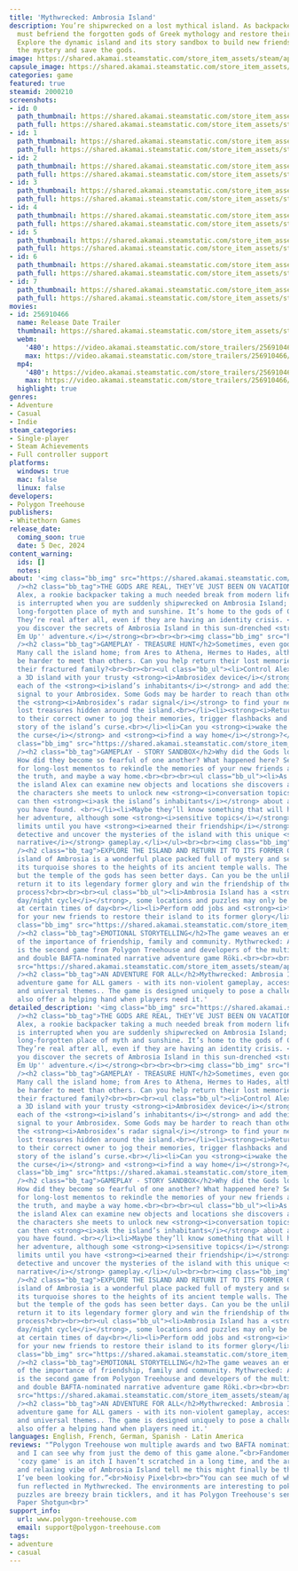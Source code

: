 ```yaml
---
title: 'Mythwrecked: Ambrosia Island'
description: You’re shipwrecked on a lost mythical island. As backpacker Alex, you
  must befriend the forgotten gods of Greek mythology and restore their memories.
  Explore the dynamic island and its story sandbox to build new friendships, solve
  the mystery and save the gods.
image: https://shared.akamai.steamstatic.com/store_item_assets/steam/apps/2000210/header.jpg?t=1731666938
capsule_image: https://shared.akamai.steamstatic.com/store_item_assets/steam/apps/2000210/capsule_231x87.jpg?t=1731666938
categories: game
featured: true
steamid: 2000210
screenshots:
- id: 0
  path_thumbnail: https://shared.akamai.steamstatic.com/store_item_assets/steam/apps/2000210/ss_12d009036530ff8ae754d46b051c060666391a46.600x338.jpg?t=1731666938
  path_full: https://shared.akamai.steamstatic.com/store_item_assets/steam/apps/2000210/ss_12d009036530ff8ae754d46b051c060666391a46.1920x1080.jpg?t=1731666938
- id: 1
  path_thumbnail: https://shared.akamai.steamstatic.com/store_item_assets/steam/apps/2000210/ss_ecbec5d478342e9565f8903d434aa7df311e0ce1.600x338.jpg?t=1731666938
  path_full: https://shared.akamai.steamstatic.com/store_item_assets/steam/apps/2000210/ss_ecbec5d478342e9565f8903d434aa7df311e0ce1.1920x1080.jpg?t=1731666938
- id: 2
  path_thumbnail: https://shared.akamai.steamstatic.com/store_item_assets/steam/apps/2000210/ss_09cd93e35aa426bc0e341448d63812ff8982883c.600x338.jpg?t=1731666938
  path_full: https://shared.akamai.steamstatic.com/store_item_assets/steam/apps/2000210/ss_09cd93e35aa426bc0e341448d63812ff8982883c.1920x1080.jpg?t=1731666938
- id: 3
  path_thumbnail: https://shared.akamai.steamstatic.com/store_item_assets/steam/apps/2000210/ss_7be0b3d2ab6a755d9f48f9f6f5556bcce78e8529.600x338.jpg?t=1731666938
  path_full: https://shared.akamai.steamstatic.com/store_item_assets/steam/apps/2000210/ss_7be0b3d2ab6a755d9f48f9f6f5556bcce78e8529.1920x1080.jpg?t=1731666938
- id: 4
  path_thumbnail: https://shared.akamai.steamstatic.com/store_item_assets/steam/apps/2000210/ss_a7d2063333e63b48f9c729b79e804bac7a2203c7.600x338.jpg?t=1731666938
  path_full: https://shared.akamai.steamstatic.com/store_item_assets/steam/apps/2000210/ss_a7d2063333e63b48f9c729b79e804bac7a2203c7.1920x1080.jpg?t=1731666938
- id: 5
  path_thumbnail: https://shared.akamai.steamstatic.com/store_item_assets/steam/apps/2000210/ss_81f49aee5154f6cd2a3ff9801e5fbb3610e55217.600x338.jpg?t=1731666938
  path_full: https://shared.akamai.steamstatic.com/store_item_assets/steam/apps/2000210/ss_81f49aee5154f6cd2a3ff9801e5fbb3610e55217.1920x1080.jpg?t=1731666938
- id: 6
  path_thumbnail: https://shared.akamai.steamstatic.com/store_item_assets/steam/apps/2000210/ss_ec17bb6d6bad74c7fae3c6def9f21f6d151e6e9a.600x338.jpg?t=1731666938
  path_full: https://shared.akamai.steamstatic.com/store_item_assets/steam/apps/2000210/ss_ec17bb6d6bad74c7fae3c6def9f21f6d151e6e9a.1920x1080.jpg?t=1731666938
- id: 7
  path_thumbnail: https://shared.akamai.steamstatic.com/store_item_assets/steam/apps/2000210/ss_62c094ca68cb8308db349deba51fa8a3666254a2.600x338.jpg?t=1731666938
  path_full: https://shared.akamai.steamstatic.com/store_item_assets/steam/apps/2000210/ss_62c094ca68cb8308db349deba51fa8a3666254a2.1920x1080.jpg?t=1731666938
movies:
- id: 256910466
  name: Release Date Trailer
  thumbnail: https://shared.akamai.steamstatic.com/store_item_assets/steam/apps/256910466/fcbf5e68a343f3319d78028eb4bebdb524d6e5ec/movie_600x337.jpg?t=1731666846
  webm:
    '480': https://video.akamai.steamstatic.com/store_trailers/256910466/movie480_vp9.webm?t=1731666846
    max: https://video.akamai.steamstatic.com/store_trailers/256910466/movie_max_vp9.webm?t=1731666846
  mp4:
    '480': https://video.akamai.steamstatic.com/store_trailers/256910466/movie480.mp4?t=1731666846
    max: https://video.akamai.steamstatic.com/store_trailers/256910466/movie_max.mp4?t=1731666846
  highlight: true
genres:
- Adventure
- Casual
- Indie
steam_categories:
- Single-player
- Steam Achievements
- Full controller support
platforms:
  windows: true
  mac: false
  linux: false
developers:
- Polygon Treehouse
publishers:
- Whitethorn Games
release_date:
  coming_soon: true
  date: 5 Dec, 2024
content_warning:
  ids: []
  notes:
about: '<img class="bb_img" src="https://shared.akamai.steamstatic.com/store_item_assets/steam/apps/2000210/extras/1_TheGodsAreReal.png?t=1731666938"
  /><h2 class="bb_tag">THE GODS ARE REAL, THEY’VE JUST BEEN ON VACATION</h2>You’re
  Alex, a rookie backpacker taking a much needed break from modern life. Your trip
  is interrupted when you are suddenly shipwrecked on Ambrosia Island; a beautiful
  long-forgotten place of myth and sunshine. It’s home to the gods of Greek mythology.
  They’re real after all, even if they are having an identity crisis. <br><br><br>Can
  you discover the secrets of Ambrosia Island in this sun-drenched <strong><i>''Friend
  Em Up'' adventure.</i></strong><br><br><br><img class="bb_img" src="https://shared.akamai.steamstatic.com/store_item_assets/steam/apps/2000210/extras/2_TreasureHunt.png?t=1731666938"
  /><h2 class="bb_tag">GAMEPLAY - TREASURE HUNT</h2>Sometimes, even gods need a friend.
  Many call the island home; from Ares to Athena, Hermes to Hades, although some may
  be harder to meet than others. Can you help return their lost memories and reconnect
  their fractured family?<br><br><br><ul class="bb_ul"><li>Control Alex to explore
  a 3D island with your trusty <strong><i>Ambrosidex device</i></strong> in hand.<br></li><li>Find
  each of the <strong><i>island’s inhabitants</i></strong> and add their personal
  signal to your Ambrosidex. Some Gods may be harder to reach than others!<br></li><li>Use
  the <strong><i>Ambrosidex’s radar signal</i></strong> to find your new friends''
  lost treasures hidden around the island.<br></li><li><strong><i>Return the mementos</i></strong>
  to their correct owner to jog their memories, trigger flashbacks and reveal the
  story of the island’s curse.<br></li><li>Can you <strong><i>wake the gods, lift
  the curse</i></strong> and <strong><i>find a way home</i></strong>?</li></ul><br><br><img
  class="bb_img" src="https://shared.akamai.steamstatic.com/store_item_assets/steam/apps/2000210/extras/3_StorySandbox.png?t=1731666938"
  /><h2 class="bb_tag">GAMEPLAY - STORY SANDBOX</h2>Why did the Gods lose their memories?
  How did they become so fearful of one another? What happened here? Search the island
  for long-lost mementos to rekindle the memories of your new friends and uncover
  the truth, and maybe a way home.<br><br><br><ul class="bb_ul"><li>As you explore
  the island Alex can examine new objects and locations she discovers and talk to
  the characters she meets to unlock new <strong><i>conversation topics</i></strong><br></li><li>You
  can then <strong><i>ask the island’s inhabitants</i></strong> about any new topics
  you have found. <br></li><li>Maybe they’ll know something that will help Alex on
  her adventure, although some <strong><i>sensitive topics</i></strong> may be off
  limits until you have <strong><i>earned their friendship</i></strong>.<br></li><li>Play
  detective and uncover the mysteries of the island with this unique <strong><i>non-linear
  narrative</i></strong> gameplay.</li></ul><br><br><img class="bb_img" src="https://shared.akamai.steamstatic.com/store_item_assets/steam/apps/2000210/extras/4_ExploreTheisland.png?t=1731666938"
  /><h2 class="bb_tag">EXPLORE THE ISLAND AND RETURN IT TO ITS FORMER GLORY</h2>The
  island of Ambrosia is a wonderful place packed full of mystery and secrets, from
  its turquoise shores to the heights of its ancient temple walls. The island is idyllic,
  but the temple of the gods has seen better days. Can you be the unlikely hero to
  return it to its legendary former glory and win the friendship of the gods in the
  process?<br><br><br><ul class="bb_ul"><li>Ambrosia Island has a <strong><i>dynamic
  day/night cycle</i></strong>, some locations and puzzles may only be accessible
  at certain times of day<br></li><li>Perform odd jobs and <strong><i>friendship favours</i></strong>
  for your new friends to restore their island to its former glory</li></ul><br><img
  class="bb_img" src="https://shared.akamai.steamstatic.com/store_item_assets/steam/apps/2000210/extras/5_EmotionalJourney.png?t=1731666938"
  /><h2 class="bb_tag">EMOTIONAL STORYTELLING</h2>The game weaves an emotional story
  of the importance of friendship, family and community. Mythwrecked: Ambrosia Island
  is the second game from Polygon Treehouse and developers of the multi-award winning
  and double BAFTA-nominated narrative adventure game Röki.<br><br><br><img class="bb_img"
  src="https://shared.akamai.steamstatic.com/store_item_assets/steam/apps/2000210/extras/6_AdventureForAll.png?t=1731666938"
  /><h2 class="bb_tag">AN ADVENTURE FOR ALL</h2>Mythwrecked: Ambrosia Island is an
  adventure game for ALL gamers - with its non-violent gameplay, accessible controls
  and universal themes.. The game is designed uniquely to pose a challenge, but to
  also offer a helping hand when players need it.'
detailed_description: '<img class="bb_img" src="https://shared.akamai.steamstatic.com/store_item_assets/steam/apps/2000210/extras/1_TheGodsAreReal.png?t=1731666938"
  /><h2 class="bb_tag">THE GODS ARE REAL, THEY’VE JUST BEEN ON VACATION</h2>You’re
  Alex, a rookie backpacker taking a much needed break from modern life. Your trip
  is interrupted when you are suddenly shipwrecked on Ambrosia Island; a beautiful
  long-forgotten place of myth and sunshine. It’s home to the gods of Greek mythology.
  They’re real after all, even if they are having an identity crisis. <br><br><br>Can
  you discover the secrets of Ambrosia Island in this sun-drenched <strong><i>''Friend
  Em Up'' adventure.</i></strong><br><br><br><img class="bb_img" src="https://shared.akamai.steamstatic.com/store_item_assets/steam/apps/2000210/extras/2_TreasureHunt.png?t=1731666938"
  /><h2 class="bb_tag">GAMEPLAY - TREASURE HUNT</h2>Sometimes, even gods need a friend.
  Many call the island home; from Ares to Athena, Hermes to Hades, although some may
  be harder to meet than others. Can you help return their lost memories and reconnect
  their fractured family?<br><br><br><ul class="bb_ul"><li>Control Alex to explore
  a 3D island with your trusty <strong><i>Ambrosidex device</i></strong> in hand.<br></li><li>Find
  each of the <strong><i>island’s inhabitants</i></strong> and add their personal
  signal to your Ambrosidex. Some Gods may be harder to reach than others!<br></li><li>Use
  the <strong><i>Ambrosidex’s radar signal</i></strong> to find your new friends''
  lost treasures hidden around the island.<br></li><li><strong><i>Return the mementos</i></strong>
  to their correct owner to jog their memories, trigger flashbacks and reveal the
  story of the island’s curse.<br></li><li>Can you <strong><i>wake the gods, lift
  the curse</i></strong> and <strong><i>find a way home</i></strong>?</li></ul><br><br><img
  class="bb_img" src="https://shared.akamai.steamstatic.com/store_item_assets/steam/apps/2000210/extras/3_StorySandbox.png?t=1731666938"
  /><h2 class="bb_tag">GAMEPLAY - STORY SANDBOX</h2>Why did the Gods lose their memories?
  How did they become so fearful of one another? What happened here? Search the island
  for long-lost mementos to rekindle the memories of your new friends and uncover
  the truth, and maybe a way home.<br><br><br><ul class="bb_ul"><li>As you explore
  the island Alex can examine new objects and locations she discovers and talk to
  the characters she meets to unlock new <strong><i>conversation topics</i></strong><br></li><li>You
  can then <strong><i>ask the island’s inhabitants</i></strong> about any new topics
  you have found. <br></li><li>Maybe they’ll know something that will help Alex on
  her adventure, although some <strong><i>sensitive topics</i></strong> may be off
  limits until you have <strong><i>earned their friendship</i></strong>.<br></li><li>Play
  detective and uncover the mysteries of the island with this unique <strong><i>non-linear
  narrative</i></strong> gameplay.</li></ul><br><br><img class="bb_img" src="https://shared.akamai.steamstatic.com/store_item_assets/steam/apps/2000210/extras/4_ExploreTheisland.png?t=1731666938"
  /><h2 class="bb_tag">EXPLORE THE ISLAND AND RETURN IT TO ITS FORMER GLORY</h2>The
  island of Ambrosia is a wonderful place packed full of mystery and secrets, from
  its turquoise shores to the heights of its ancient temple walls. The island is idyllic,
  but the temple of the gods has seen better days. Can you be the unlikely hero to
  return it to its legendary former glory and win the friendship of the gods in the
  process?<br><br><br><ul class="bb_ul"><li>Ambrosia Island has a <strong><i>dynamic
  day/night cycle</i></strong>, some locations and puzzles may only be accessible
  at certain times of day<br></li><li>Perform odd jobs and <strong><i>friendship favours</i></strong>
  for your new friends to restore their island to its former glory</li></ul><br><img
  class="bb_img" src="https://shared.akamai.steamstatic.com/store_item_assets/steam/apps/2000210/extras/5_EmotionalJourney.png?t=1731666938"
  /><h2 class="bb_tag">EMOTIONAL STORYTELLING</h2>The game weaves an emotional story
  of the importance of friendship, family and community. Mythwrecked: Ambrosia Island
  is the second game from Polygon Treehouse and developers of the multi-award winning
  and double BAFTA-nominated narrative adventure game Röki.<br><br><br><img class="bb_img"
  src="https://shared.akamai.steamstatic.com/store_item_assets/steam/apps/2000210/extras/6_AdventureForAll.png?t=1731666938"
  /><h2 class="bb_tag">AN ADVENTURE FOR ALL</h2>Mythwrecked: Ambrosia Island is an
  adventure game for ALL gamers - with its non-violent gameplay, accessible controls
  and universal themes.. The game is designed uniquely to pose a challenge, but to
  also offer a helping hand when players need it.'
languages: English, French, German, Spanish - Latin America
reviews: "“Polygon Treehouse won multiple awards and two BAFTA nominations for Röki
  and I can see why from just the demo of this game alone.”<br>Fandomentals<br><br>“The
  'cozy game' is an itch I haven’t scratched in a long time, and the art style, story,
  and relaxing vibe of Ambrosia Island tell me this might finally be the experience
  I’ve been looking for.”<br>Noisy Pixel<br><br>“You can see much of what made Roki
  fun reflected in Mythwrecked. The environments are interesting to poke around in,
  puzzles are breezy brain ticklers, and it has Polygon Treehouse's sense of humour.”<br>Rock
  Paper Shotgun<br>"
support_info:
  url: www.polygon-treehouse.com
  email: support@polygon-treehouse.com
tags:
- adventure
- casual
---
```

